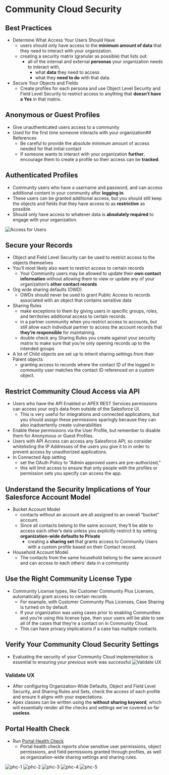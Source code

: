 # Community Cloud Security


## Best Practices
- Determine What Access Your Users Should Have
    - users should only have access to the **minimum amount of data** that they need to interact with your organization.
    - creating a security matrix (granular as possible) that lists out:
        -  all of the internal and external **personas** your organization needs to interact with, 
            - what **data** they need to access 
            -  what they **need to do** with that data. 
- Secure Your Objects and Fields
    - Create profiles for each persona and use Object Level Security and Field Level Security to restrict access to anything that **doesn’t have a Yes** in that matrix.

## Anonymous or Guest Profiles
- Give unauthenticated users access to a community
- Used for the first time someone interacts with your organization## References
    - Be careful to provide the absolute minimum amount of access needed for that initial contact
    - If someone wants to interact with your organization **further**, encourage them to create a profile so their access can be **tracked**.

## Authenticated Profiles
- Community users who have a username and password, and can access additional content in your community after **logging in**.
- These users can be granted additional access, but you should still keep the objects and fields that they have access to as **restrictive** as possible. 
- Should only have access to whatever data is **absolutely required** to engage with your organization.

![Access for Users](https://www.salesforce.org/wp-content/uploads/2019/05/Access-for-users.jpg)

## Secure your Records
- Object and Field Level Security can be used to restrict access to the objects themselves
- You’ll most likely also want to restrict access to certain records
    - Your Community users may be allowed to update their **own contact information** without allowing them to view or update any of your organization’s **other contact records**
- Org wide sharing defaults (OWD)
    - OWDs should never be used to grant Public Access to records associated with an object that contains sensitive data
-  Sharing Rules 
    - make exceptions to them by giving users in specific groups, roles, and territories additional access to certain records.
    - in a partner community when you restrict access to accounts, but still allow each individual partner to access the account records that **they’re responsible** for maintaining.
    - double check any Sharing Rules you create against your security matrix to make sure that you’re only opening records up to the intended groups
- A lot of Child objects are set up to inherit sharing settings from their Parent objects
    -  granting access to records where the contact ID of the logged in community user matches the contact ID referenced on a custom object. 


## Restrict Community Cloud Access via API
- Users who have the API Enabled or APEX REST Services permissions can access your org’s data from outside of the Salesforce UI.
    - This is very useful for integrations and connected applications, but you should assign these permissions sparingly because they can also inadvertently create vulnerabilities
- Enable these permissions via the User Profile, but remember to disable them for Anonymous or Guest Profiles.
- Users with API Access can access any Salesforce API, so consider whitelisting the IP Addresses of the users you give it to in order to prevent access by unauthorized applications.
- In Connected App setting 
    - set the OAuth Policy to “Admin approved users are pre-authorized,”
    - this will limit access to ensure that only people with the profiles or permission sets you specify can access the app.

## Understand the Security Implications of Your Salesforce Account Model
- Bucket Account Model
    - contacts without an account are all assigned to an overall “bucket” account.
    - Since all contacts belong to the same account, they’ll be able to access each other’s data unless you explicitly restrict it by setting **organization-wide defaults to Private** 
        -  creating a **sharing set** that grants access to Community Users with a custom profile based on their Contact record.
- Household Account Model
    -  The contacts from the same household belong to the same account and can access to each others’ data in a community

## Use the Right Community License Type
- Community License types, like Customer Community Plus Licenses, automatically grant access to certain records
    - For example, with Customer Community Plus Licenses, Case Sharing is turned on by default. 
    - If your organization was using cases prior to enabling Communities and you’re using this license type, then your users will be able to see all of the cases that they’re a contact on in Community Cloud. 
    - This can have privacy implications if a case has multiple contacts.

## Verify Your Community Cloud Security Settings 
- Evaluating the security of your Community Cloud implementation is essential to ensuring your previous work was successful
![Validate UX](https://miro.medium.com/max/652/0*mF7FCqAmhSDfLD0a.png)
### Validate UX
- After configuring Organization-Wide Defaults, Object and Field Level Security, and Sharing Rules and Sets, check the access of each profile and ensure it aligns with your expectations.
- Apex classes can be written using the **without sharing keyword**, which will essentially render all the checks and settings we’ve covered so far **useless**.   

## Portal Health Check
- Run [Portal Health Check](https://help.salesforce.com/articleView?id=security_phc_overview.htm&type=5)
    - Portal health check reports show sensitive user permissions, object permissions, and field permissions granted through profiles, as well as organization-wide sharing settings and sharing rules. 

![phc-1](img/phc-1.png)
![phc-2](img/phc-2.png)
![phc-3](img/phc-3.png)
![phc-4](img/phc-4.png)
![phc-5](img/phc-5.png)

